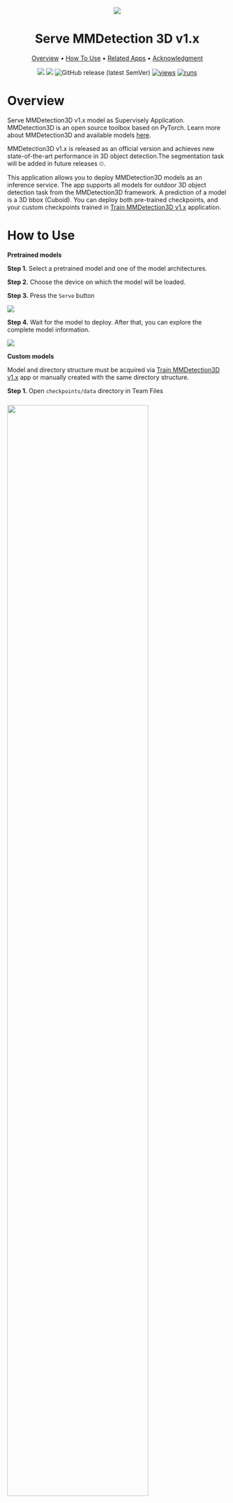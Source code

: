 <div align="center" markdown>
<img src="https://github.com/supervisely-ecosystem/mmdetection3d-v1.x/assets/119248312/32d9bb64-3fb8-4a47-9dcd-f9e62be94c5f"/>  

# Serve MMDetection 3D v1.x

<p align="center">
  <a href="#Overview">Overview</a> •
  <a href="#How-To-Use">How To Use</a> •
  <a href="#Related-apps">Related Apps</a> •
  <a href="#Acknowledgment">Acknowledgment</a>
</p>

[![](https://img.shields.io/badge/supervisely-ecosystem-brightgreen)](https://ecosystem.supervise.ly/apps/supervisely-ecosystem/mmdetection3d-v1.x/supervisely-serve)
[![](https://img.shields.io/badge/slack-chat-green.svg?logo=slack)](https://supervise.ly/slack)
![GitHub release (latest SemVer)](https://img.shields.io/github/v/release/supervisely-ecosystem/mmdetection3d-v1.x)
[![views](https://app.supervise.ly/img/badges/views/supervisely-ecosystem/mmdetection3d-v1.x/supervisely-serve.png)](https://supervise.ly)
[![runs](https://app.supervise.ly/img/badges/runs/supervisely-ecosystem/mmdetection3d-v1.x/supervisely-serve.png)](https://supervise.ly)

</div>

# Overview

Serve MMDetection3D v1.x model as Supervisely Application. MMDetection3D is an open source toolbox based on PyTorch. Learn more about MMDetection3D and available models [here](https://github.com/open-mmlab/mmdetection3d).

MMDetection3D v1.x is released as an official version and achieves new state-of-the-art performance in 3D object detection.The segmentation task will be added in future releases ⏲.

This application allows you to deploy MMDetection3D models as an inference service. The app supports all models for outdoor 3D object detection task from the MMDetection3D framework. A prediction of a model is a 3D bbox (Cuboid). You can deploy both pre-trained checkpoints, and your custom checkpoints trained in [Train MMDetection3D v1.x](link/to/mmdetection_3d) application.

# How to Use

**Pretrained models**

**Step 1.** Select a pretrained model and one of the model architectures.

**Step 2.** Choose the device on which the model will be loaded.

**Step 3.** Press the `Serve` button

<img src="https://github.com/supervisely-ecosystem/mmdetection3d-v1.x/assets/119248312/ab540ec2-040f-4a4e-97c1-53f2fd8c220d"> 

**Step 4.** Wait for the model to deploy. After that, you can explore the complete model information.

<img src="https://github.com/supervisely-ecosystem/mmdetection3d-v1.x/assets/119248312/c8a47380-3967-4930-9ab8-14db06fcf94a">

**Custom models**

Model and directory structure must be acquired via [Train MMDetection3D v1.x](https://app.supervise.ly/ecosystem/apps/mmdetection_3d/train) app or manually created with the same directory structure.

**Step 1.** Open `checkpoints/data` directory in Team Files

<img src="https://user-images.githubusercontent.com/97401023/192815622-9d87b91f-e9a6-4419-93c1-d29f97c438d3.png" width="80%" style='padding-top: 10px'/>  

**Step 2.** Select checkpoint to serve and click right button to open context menu. Select `Copy path`.

<img src="https://user-images.githubusercontent.com/97401023/192815866-8e8683cc-394e-4bd2-aea7-64a5ddf09dae.png" width="80%" style='padding-top: 10px'/>  

**Step 3.** Open [Serve MMDetection3D v1.x](https://app.supervise.ly/ecosystem/apps/mmdetection_3d/serve) app and open `Custom weights` tab. Paste checkpoint path to opened text field and press `Serve` button. Your model is ready to use!

<img src="https://user-images.githubusercontent.com/97401023/192815991-e0f70ae7-701e-40ec-9493-f1da57ae443a.png" width="80%" style='padding-top: 10px'/>  

# Related Apps

1. [Train MMDetection3D v1.x](https://app.supervise.ly/ecosystem/apps/mmdetection_3d/train) - start training on your custom data. Just run app from the context menu of your project, choose classes of interest, train/val splits, configure training parameters and augmentations, and monitor training metrics in realtime. All training artifacts including model weights will be saved to Team Files and can be easily downloaded. 

    <img data-key="sly-module-link" data-module-slug="supervisely-ecosystem/mmdetection_3d/train" src="https://user-images.githubusercontent.com/97401023/192003567-4446f620-6540-4e68-a6a1-d3a9fcc85fbc.png" width="350px"/>

2. [Serve MMDetection3D v1.x](https://app.supervise.ly/ecosystem/apps/mmdetection3d-v1.x/supervisely-serve) - serve model as Rest API service. You can run pretrained model, use custom model weights trained in Supervisely. Thus other apps from Ecosystem can get predictions from the deployed model. Also developers can send inference requiests in a few lines of python code.

    <img data-key="sly-module-link" data-module-slug="supervisely-ecosystem/mmdetection_3d/serve" src="https://user-images.githubusercontent.com/97401023/192003614-4dbe1828-e9c1-4c78-bf89-8f3115103d29.png" width="350px"/>
  
3. [Apply 3D Detection to Pointcloud Project](https://app.supervise.ly/ecosystem/apps/apply-det3d-to-project-dataset) - app allows to play with different inference options and visualize predictions in real time.  Once you choose inference settings you can apply model to all images in your project to visually analise predictions and perform automatic data pre-labeling. 

    <img data-key="sly-module-link" data-module-slug="supervisely-ecosystem/apply-det3d-to-project-dataset" src="https://user-images.githubusercontent.com/97401023/192003658-ec094ea3-2410-470b-b944-cd0a6cc6703b.png" width="550px"/>

4. [Import KITTI 3D](https://app.supervise.ly/ecosystem/apps/import-kitti-3d) - app allows to get sample from KITTI 3D dataset or upload your downloaded KITTI data to Supervisely in point clouds project format.

    <img data-key="sly-module-link" data-module-slug="supervisely-ecosystem/import-kitti-3d" src="https://user-images.githubusercontent.com/97401023/192003697-a6aa11c4-df2e-46cc-9072-b9937756c51b.png" width="350px"/>

5. [Import KITTI-360](https://app.supervise.ly/ecosystem/apps/import-kitti-360/supervisely_app) - app allows to upload your downloaded KITTI-360 data to Supervisely in point cloud episodes project format.

    <img data-key="sly-module-link" data-module-slug="supervisely-ecosystem/import-kitti-360/supervisely_app" src="https://user-images.githubusercontent.com/97401023/192003741-0fd62655-60c3-4e57-80e8-85f936fc0f8d.png" width="350px"/>

# Related Projects

1. [Demo LYFT 3D dataset annotated](https://app.supervise.ly/ecosystem/projects/demo-lyft-3d-dataset-annotated) - demo sample from [Lyft](https://level-5.global/data) dataset with labels.

    <img data-key="sly-module-link" data-module-slug="supervisely-ecosystem/demo-lyft-3d-dataset-annotated" src="https://user-images.githubusercontent.com/97401023/192003812-1cefef97-29e3-40dd-82c6-7d3cf3d55585.png" width="400px"/>

2. [Demo LYFT 3D dataset](https://app.supervise.ly/ecosystem/projects/demo-lyft-3d-dataset) - demo sample from [Lyft](https://level-5.global/data) dataset without labels.

    <img data-key="sly-module-link" data-module-slug="supervisely-ecosystem/demo-lyft-3d-dataset" src="https://user-images.githubusercontent.com/97401023/192003862-102de613-d365-4043-8ca0-d59e3c95659a.png" width="400px"/>

3. [Demo KITTI pointcloud episodes annotated](https://app.supervise.ly/ecosystem/projects/demo-kitti-3d-episodes-annotated) - demo sample from [KITTI 3D](https://www.cvlibs.net/datasets/kitti/eval_tracking.php) dataset with labels.

    <img data-key="sly-module-link" data-module-slug="supervisely-ecosystem/demo-kitti-3d-episodes-annotated" src="https://user-images.githubusercontent.com/97401023/192003917-71425add-e985-4a9c-8739-df832324be2f.png" width="400px"/>

4. [Demo KITTI pointcloud episodes](https://app.supervise.ly/ecosystem/projects/demo-kitti-3d-episodes) - demo sample from [KITTI 3D](https://www.cvlibs.net/datasets/kitti/eval_tracking.php) dataset without labels.

    <img data-key="sly-module-link" data-module-slug="supervisely-ecosystem/demo-kitti-3d-episodes" src="https://user-images.githubusercontent.com/97401023/192003975-972c1803-b502-4389-ae83-72958ddd89ad.png" width="400px"/>

# Acknowledgment

This app is based on the great work `MMDetection3D` ([github](https://github.com/open-mmlab/mmdetection3d)). ![GitHub Org's stars](https://img.shields.io/github/stars/open-mmlab/mmdetection3d?style=social)
